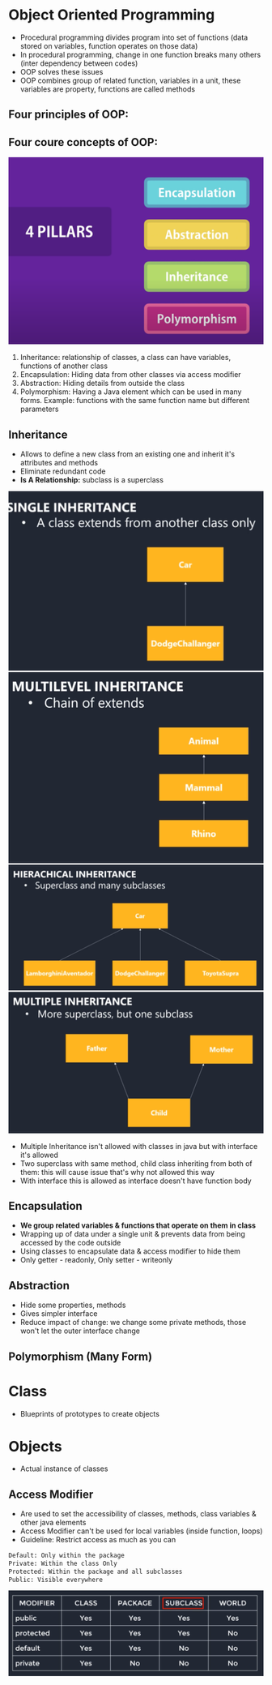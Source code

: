 # Object Oriented Programming
- Procedural programming divides program into set of functions (data stored on variables, function operates on those data)
- In procedural programming, change in one function breaks many others (inter dependency between codes)
- OOP solves these issues
- OOP combines group of related function, variables in a unit, these variables are property, functions are called methods 
 
## Four principles of OOP: 
## Four coure concepts of OOP:
<img src="img/25.png">

1. Inheritance: relationship of classes, a class can have variables, functions of another class
2. Encapsulation: Hiding data from other classes via access modifier
3. Abstraction: Hiding details from outside the class
4. Polymorphism: Having a Java element which can be used in many forms. Example: functions with the same function name but different parameters

## Inheritance
- Allows to define a new class from an existing one and inherit it's attributes and methods
- Eliminate redundant code
- **Is A Relationship:** subclass is a superclass

<img src="img/21.png">

<img src="img/22.png">

<img src="img/23.png">

<img src="img/24.png">

- Multiple Inheritance isn't allowed with classes in java but with interface it's allowed
- Two superclass with same method, child class inheriting from both of them: this will cause issue that's why not allowed this way
- With interface this is allowed as interface doesn't have function body

## Encapsulation
- **We group related variables & functions that operate on them in class** 
- Wrapping up of data under a single unit & prevents data from being accessed by the code outside
- Using classes to encapsulate data & access modifier to hide them
- Only getter - readonly, Only setter - writeonly

## Abstraction 
- Hide some properties, methods 
- Gives simpler interface
- Reduce impact of change: we change some private methods, those won't let the outer interface change

## Polymorphism (Many Form)


# Class 
- Blueprints of prototypes to create objects
# Objects 
- Actual instance of classes

## Access Modifier
- Are used to set the accessibility of classes, methods, class variables & other java elements
- Access Modifier can't be used for local variables (inside function, loops)
- Guideline: Restrict access as much as you can
```
Default: Only within the package
Private: Within the class Only
Protected: Within the package and all subclasses
Public: Visible everywhere
```
<img src="img/20.png">

